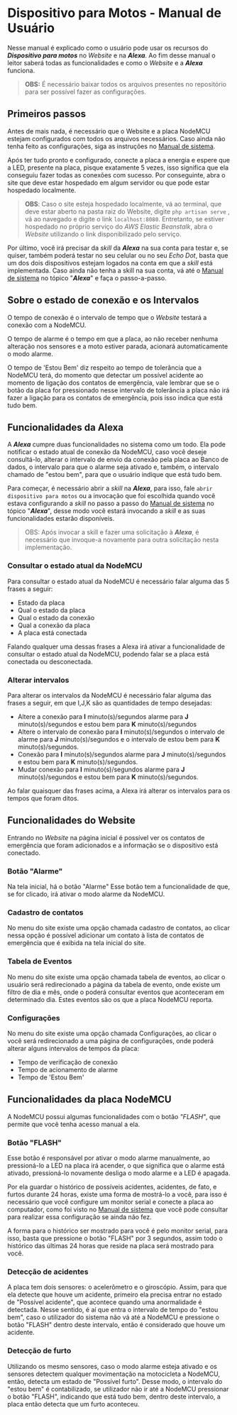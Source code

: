 # Dispositivo para Motos - Manual de Usuário
Nesse manual é explicado como o usuário pode usar os recursos do ***Dispositivo para motos*** no *Website* e na ***Alexa***. Ao fim desse manual o leitor saberá todas as funcionalidades e como o *Website* e a ***Alexa*** funciona.

> **OBS:** É necessário baixar todos os arquivos presentes no repositório para ser possível fazer as configurações. 

## Primeiros passos

Antes de mais nada, é necessário que o Website e a placa NodeMCU estejam configurados com todos os arquivos necessários. Caso ainda não tenha feito as configurações, siga as instruções no <a href="https://github.com/JoSGomes/PBL3/blob/main/Manual%20do%20Sistema.md">Manual de sistema</a>.

Após ter tudo pronto e configurado, conecte a placa a energia e espere que a LED, presente na placa, pisque exatamente 5 vezes, isso significa que ela conseguiu fazer todas as conexões com sucesso. Por conseguinte, abra o site que deve estar hospedado em algum servidor ou que pode estar hospedado localmente. 

> **OBS**: Caso o site esteja hospedado localmente, vá ao terminal, que deve estar aberto na pasta raiz do Website, digite ``php artisan serve`` , vá ao navegado e digite o link ``localhost:8080``. Entretanto, se estiver hospedado no próprio serviço do *AWS* *Elastic Beanstalk*, abra o *Website* utilizando o link disponibilizado pelo serviço.

 Por último, você irá precisar da *skill* da ***Alexa*** na sua conta para testar e, se quiser, também poderá testar no seu celular ou no seu *Echo Dot*, basta que um dos dois dispositivos estejam logados na conta em que a *skill* está implementada. Caso ainda não tenha a skill na sua conta, vá até o <a href="https://github.com/JoSGomes/PBL3/blob/main/Manual%20do%20Sistema.md">Manual de sistema</a> no tópico "***Alexa***" e faça o passo-a-passo.

## Sobre o estado de conexão e os Intervalos

O tempo de conexão é o intervalo de tempo que o *Website* testará a conexão com a NodeMCU.

O tempo de alarme é o tempo em que a placa, ao não receber nenhuma alteração nos sensores e a moto estiver parada, acionará automaticamente o modo alarme.

O tempo de 'Estou Bem' diz respeito ao tempo de tolerância que a NodeMCU terá, do momento que detectar um possível acidente ao momento de ligação dos contatos de emergência, vale lembrar que se o botão da placa for pressionado nesse intervalo de tolerância a placa não irá fazer a ligação para os contatos de emergência, pois isso indica que está tudo bem. 

## Funcionalidades da Alexa

A ***Alexa*** cumpre duas funcionalidades no sistema como um todo. Ela pode notificar o estado atual de conexão da NodeMCU, caso você deseje consultá-lo, alterar o intervalo de envio da conexão pela placa ao Banco de dados, o intervalo para que o alarme seja ativado e, também, o intervalo chamado de "estou bem", para que o usuário indique que está tudo bem.

Para começar, é necessário abrir a *skill*  na ***Alexa***, para isso, fale ``abrir dispositivo para motos`` ou a invocação que foi escolhida quando você estava configurando a *skill* no passo a passo do <a href="https://github.com/JoSGomes/PBL3/blob/main/Manual%20do%20Sistema.md">Manual de sistema</a> no tópico "***Alexa***", desse modo você estará invocando a *skill* e as suas funcionalidades estarão disponíveis.

> OBS: Após invocar a skill e fazer uma solicitação à ***Alexa***, é necessário que invoque-a novamente para outra solicitação nesta implementação.

### Consultar o estado atual da NodeMCU

Para consultar o estado atual da NodeMCU é necessário falar alguma das 5 frases a seguir:

- Estado da placa
- Qual o estado da placa 
- Qual o estado da conexão 
- Qual a conexão da placa
- A placa está conectada 

Falando qualquer uma dessas frases a Alexa irá ativar a funcionalidade de consultar o estado atual da NodeMCU, podendo falar se a placa está conectada ou desconectada.

### Alterar intervalos

Para alterar os intervalos da NodeMCU é necessário falar alguma das frases a seguir, em que I,J,K são as quantidades de tempo desejadas:

- Altere a conexão para **I** minuto(s)/segundos alarme para **J** minuto(s)/segundos e estou bem para **K** minuto(s)/segundos
- Altere o intervalo de conexão para **I** minuto(s)/segundos o intervalo de alarme para **J** minuto(s)/segundos e o intervalo de estou bem para **K** minuto(s)/segundos.
- Conexão para **I** minuto(s)/segundos alarme para **J** minuto(s)/segundos e estou bem para **K** minuto(s)/segundos.
- Mudar conexão para **I** minuto(s)/segundos alarme para **J** minuto(s)/segundos e estou bem para **K** minuto(s)/segundos.

Ao falar quaisquer das frases acima, a Alexa irá alterar os intervalos para os tempos que foram ditos.

## Funcionalidades do Website

Entrando no *Website* na página inicial é possível ver os contatos de emergência que foram adicionados e a informação se o dispositivo está conectado.

### Botão "Alarme"

Na tela inicial, há o botão "Alarme" Esse botão tem a funcionalidade de que, se for clicado, irá ativar o modo alarme da NodeMCU.

### Cadastro de contatos

No menu do site existe uma opção chamada cadastro de contatos, ao clicar nessa opção é possível adicionar um contato à lista de contatos de emergência que é exibida na tela inicial do site.

### Tabela de Eventos

No menu do site existe uma opção chamada tabela de eventos, ao clicar o usuário será redirecionado a página da tabela de evento, onde existe um filtro de dia e mês, onde o poderá consultar eventos que aconteceram em determinado dia. Estes eventos são os que a placa NodeMCU reporta.

### Configurações

No menu do site existe uma opção chamada Configurações, ao clicar o você será redirecionado a uma página de configurações, onde poderá alterar alguns  intervalos de tempos da placa:

- Tempo de verificação de conexão
- Tempo de acionamento de alarme
- Tempo de 'Estou Bem'

## Funcionalidades da placa NodeMCU

A NodeMCU possui algumas funcionalidades com o botão *"FLASH"*, que permite que você tenha acesso manual a ela.

### Botão "FLASH" 

Esse botão é responsável por ativar o modo alarme manualmente, ao pressioná-lo a LED na placa irá acender, o que significa que o alarme está ativado, pressioná-lo novamente desliga o modo alarme e a LED é apagada.

Por ela guardar o histórico de possíveis acidentes, acidentes, de fato, e furtos durante 24 horas, existe uma forma de mostrá-lo a você, para isso é necessário que você configure um monitor serial e conecte a placa ao computador, como foi visto no  <a href="https://github.com/JoSGomes/PBL3/blob/main/Manual%20do%20Sistema.md">Manual de sistema</a> que você pode consultar para realizar essa configuração se ainda não fez.

A forma para o histórico ser mostrado para você é pelo monitor serial, para isso, basta que pressione o botão "FLASH" por 3 segundos, assim todo o histórico das últimas 24 horas que reside na placa será mostrado para você.

### Detecção de acidentes

A placa tem dois sensores: o acelerômetro e o giroscópio. Assim, para que ela detecte que houve um acidente, primeiro ela precisa entrar no estado de "Possível acidente", que acontece quando uma anormalidade é detectada. Nesse sentido, é aí que entra o intervalo de tempo do "estou bem", caso o utilizador do sistema não vá até a NodeMCU e pressione o botão "FLASH" dentro deste intervalo, então é considerado que houve um acidente.

### Detecção de furto

Utilizando os mesmo sensores, caso o modo alarme esteja ativado e os sensores detectem qualquer movimentação na motocicleta a NodeMCU, então, detecta um estado de "Possível furto". Desse modo, o intervalo do "estou bem" é contabilizado, se utilizador não ir até a NodeMCU pressionar o botão "FLASH", indicando que está tudo bem, dentro deste intervalo, a placa então detecta que um furto aconteceu.

